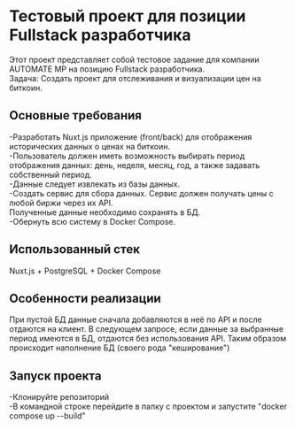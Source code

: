 # Тестовый проект для позиции Fullstack разработчика

Этот проект представляет собой тестовое задание для компании AUTOMATE MP на позицию Fullstack разработчика.\
Задача: Создать проект для отслеживания и визуализации цен на биткоин.
 
## Основные требования
-Разработать Nuxt.js приложение (front/back) для отображения исторических данных о ценах на биткоин.\
-Пользователь должен иметь возможность выбирать период отображения данных: день, неделя, месяц, год, а также задавать собственный период. \
-Данные следует извлекать из базы данных.\
-Создать сервис для сбора данных. Сервис должен получать цены с любой биржи через их API.\
Полученные данные необходимо сохранять в БД.\
-Обернуть всю систему в Docker Compose.

## Использованный стек
Nuxt.js + PostgreSQL + Docker Compose

## Особенности реализации
При пустой БД данные сначала добавляются в неё по API и после отдаются на клиент. В следующем запросе, если данные за выбранные период имеются в БД, отдаются без использования API. Таким образом происходит наполнение БД (своего рода "кеширование")

## Запуск проекта
-Клонируйте репозиторий\
-В командной строке перейдите в папку с проектом и запустите "docker compose up --build"
